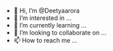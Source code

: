 - 👋 Hi, I’m @Deetyaarora
- 👀 I’m interested in ...
- 🌱 I’m currently learning ...
- 💞️ I’m looking to collaborate on ...
- 📫 How to reach me ...

<!---
Deetyaarora/Deetyaarora is a ✨ special ✨ repository because its `README.md` (this file) appears on your GitHub profile.
You can click the Preview link to take a look at your changes.
--->
